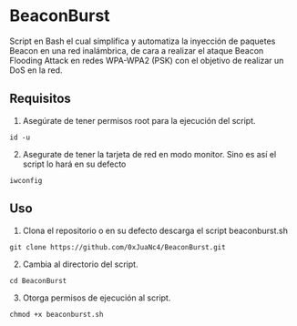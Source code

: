 # BeaconBurst
Script en Bash el cual simplifica y automatiza la inyección de paquetes Beacon en una red inalámbrica, de cara a realizar el ataque Beacon Flooding Attack en redes WPA-WPA2 (PSK) con el objetivo de realizar un DoS en la red.

## Requisitos

1. Asegúrate de tener permisos root para la ejecución del script.
```
id -u
```
2. Asegurate de tener la tarjeta de red en modo monitor. Sino es así el script lo hará en su defecto
```
iwconfig
```

## Uso

1. Clona el repositorio o en su defecto descarga el script beaconburst.sh
```
git clone https://github.com/0xJuaNc4/BeaconBurst.git
```
2. Cambia al directorio del script.
```
cd BeaconBurst
```
3. Otorga permisos de ejecución al script.
```
chmod +x beaconburst.sh
```
